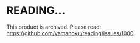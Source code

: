 # READING...

This product is archived.
Please read: https://github.com/yamanoku/reading/issues/1000